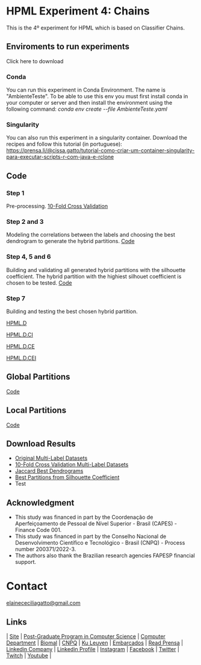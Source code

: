 # HPML Experiment 4: Chains
This is the 4º experiment for HPML which is based on Classifier Chains.

## Enviroments to run experiments
Click here to download 

### Conda
You can run this experiment in Conda Environment. The name is "AmbienteTeste". To be able to use this env you must first install conda in your computer or server and then install the environment using the following command: *conda env create --file AmbienteTeste.yaml*

### Singularity
You can also run this experiment in a singularity container. Download the recipes and follow this tutorial (in portuguese): https://prensa.li/@cissa.gatto/tutorial-como-criar-um-container-singularity-para-executar-scripts-r-com-java-e-rclone

## Code

### Step 1

Pre-processing. [10-Fold Cross Validation](https://github.com/cissagatto/CrossValidationMultiLabel)

### Step 2 and 3

Modeling the correlations between the labels and choosing the best dendrogram to generate the hybrid partitions. [Code](https://github.com/cissagatto/jaccard)

### Step 4, 5 and 6

Building and validating all generated hybrid partitions with the silhouette coefficient. The hybrid partition with the highiest silhouet coefficient is chosen to be tested. [Code](https://github.com/cissagatto/Best-Partition-Silhouette)


### Step 7

Building and testing the best chosen hybrid partition.

[HPML.D](https://github.com/cissagatto/HPML.D.padrao)

[HPML.D.CI](https://github.com/cissagatto/HPML.D.CI)

[HPML.D.CE](https://github.com/cissagatto/HPML.D.CE)

[HPML.D.CEI](https://github.com/cissagatto/HPML.D.CEI)

## Global Partitions
[Code](https://github.com/cissagatto/Global-Partitions)

## Local Partitions
[Code](https://github.com/cissagatto/Local-Partitions)


## Download Results
- [Original Multi-Label Datasets](https://cometa.ujaen.es/datasets/)
- [10-Fold Cross Validation Multi-Label Datasets](https://www.4shared.com/s/dYpGZWzjQ)
- [Jaccard Best Dendrograms](https://www.4shared.com/folder/wVsBXIT5/1-Jaccard-Best-Dendrograms.html)
- [Best Partitions from Silhouette Coefficient](https://www.4shared.com/folder/ucwVLJIg/2-Best-Partitions-Silhouette.html)
- Test


## Acknowledgment
- This study was financed in part by the Coordenação de Aperfeiçoamento de Pessoal de Nível Superior - Brasil (CAPES) - Finance Code 001.
- This study was financed in part by the Conselho Nacional de Desenvolvimento Científico e Tecnológico - Brasil (CNPQ) - Process number 200371/2022-3.
- The authors also thank the Brazilian research agencies FAPESP financial support.

# Contact
elainececiliagatto@gmail.com

## Links

| [Site](https://sites.google.com/view/professor-cissa-gatto) | [Post-Graduate Program in Computer Science](http://ppgcc.dc.ufscar.br/pt-br) | [Computer Department](https://site.dc.ufscar.br/) |  [Biomal](http://www.biomal.ufscar.br/) | [CNPQ](https://www.gov.br/cnpq/pt-br) | [Ku Leuven](https://kulak.kuleuven.be/) | [Embarcados](https://www.embarcados.com.br/author/cissa/) | [Read Prensa](https://prensa.li/@cissa.gatto/) | [Linkedin Company](https://www.linkedin.com/company/27241216) | [Linkedin Profile](https://www.linkedin.com/in/elainececiliagatto/) | [Instagram](https://www.instagram.com/cissagatto) | [Facebook](https://www.facebook.com/cissagatto) | [Twitter](https://twitter.com/cissagatto) | [Twitch](https://www.twitch.tv/cissagatto) | [Youtube](https://www.youtube.com/CissaGatto) |
